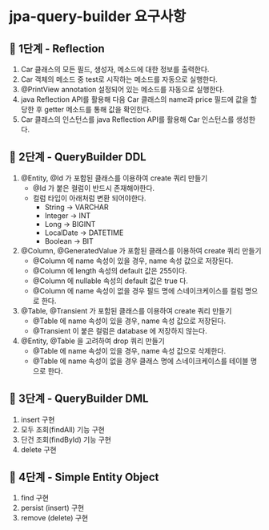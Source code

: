 # jpa-query-builder 요구사항

## 🚀 1단계 - Reflection

1. Car 클래스의 모든 필드, 생성자, 메소드에 대한 정보를 출력한다.
2. Car 객체의 메소드 중 test로 시작하는 메소드를 자동으로 실행한다.
3. @PrintView annotation 설정되어 있는 메소드를 자동으로 실행한다.
4. java Reflection API를 활용해 다음 Car 클래스의 name과 price 필드에 값을 할당한 후 getter 메소드를 통해 값을 확인한다.
5. Car 클래스의 인스턴스를 java Reflection API를 활용해 Car 인스턴스를 생성한다.

## 🚀 2단계 - QueryBuilder DDL

1. @Entity, @Id 가 포함된 클래스를 이용하여 create 쿼리 만들기
    - @Id 가 붙은 컬럼이 반드시 존재해야한다.
    - 컬럼 타입이 아래처럼 변환 되어야한다.
        - String -> VARCHAR
        - Integer -> INT
        - Long -> BIGINT
        - LocalDate -> DATETIME
        - Boolean -> BIT
2. @Column, @GeneratedValue 가 포함된 클래스를 이용하여 create 쿼리 만들기
    - @Column 에 name 속성이 있을 경우, name 속성 값으로 저장된다.
    - @Column 에 length 속성의 default 값은 255이다.
    - @Column 에 nullable 속성의 default 값은 true 다.
    - @Column 에 name 속성이 없을 경우 필드 명에 스네이크케이스를 컬럼 명으로 한다.
3. @Table, @Transient 가 포함된 클래스를 이용하여 create 쿼리 만들기
    - @Table 에 name 속성이 있을 경우, name 속성 값으로 저장된다.
    - @Transient 이 붙은 컬럼은 database 에 저장하지 않는다.
4. @Entity, @Table 을 고려하여 drop 쿼리 만들기
   - @Table 에 name 속성이 있을 경우, name 속성 값으로 삭제한다.
   - @Table 에 name 속성이 없을 경우 클래스 명에 스네이크케이스를 테이블 명으로 한다.

## 🚀 3단계 - QueryBuilder DML

1. insert 구현
2. 모두 조회(findAll) 기능 구현
3. 단건 조회(findById) 기능 구현
4. delete 구현

## 🚀 4단계 - Simple Entity Object

1. find 구현
2. persist (insert) 구현
3. remove (delete) 구현
